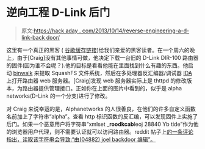 # 逆向工程 D-Link 后门

> 原文:[https://hack aday . com/2013/10/14/reverse-engineering-a-d-link-back door/](https://hackaday.com/2013/10/14/reverse-engineering-a-d-link-backdoor/)

这里有一个真正的黑客 ( [谷歌缓存链接](http://webcache.googleusercontent.com/search?q=cache:http://www.devttys0.com/2013/10/reverse-engineering-a-d-link-backdoor/))给我们亲爱的黑客读者。在一个周六的晚上，由于[Craig]没有其他事情可做，他决定下载一台旧的 D-Link DIR-100 路由器的固件(因为谁不会呢？).他的目标是看看他能在里面找到什么有趣的东西。他启动 [binwalk](https://code.google.com/p/binwalk/) 来提取 SquashFS 文件系统，然后在多处理器反汇编器/调试器 [IDA](https://www.hex-rays.com/products/ida/index.shtml) 上打开路由器 web 服务器。[Craig]发现 web 服务器实际上是 thttpd 的修改版本，为路由器提供管理接口。正如你在上面的图片中看到的，似乎是 alpha networks(D-Link 的一个分支)进行了修改。

对 Craig 来说幸运的是，Alphanetworks 的人很善良，在他们的许多自定义函数名前加上了字符串“alpha”。查看 http 标识函数的反汇编，可以发现固件上实施了后门。如果一个恶意用户将字符串“xmlset _**roodkcab**leoj 28840 Yb tide”作为他的浏览器用户代理，则不需要认证就可以访问路由器。reddit 帖子上[的一条评论指出，读取该字符串会导致:“由(04882) joel backdoor 编辑”。](http://www.reddit.com/r/programming/comments/1ocghn/reverse_engineering_a_dlink_backdoor_lots_of/)